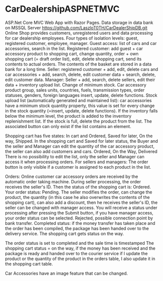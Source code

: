 # CarDealershipASPNETMVC
ASP.Net Core MVC Web App with Razor Pages.
Data storage in data bank on MSSQL Server https://github.com/LaszloT0TH/CarDealerShipDB.git 
Online Shop provides customers, unregistered users and data processing for car dealership employees. Four types of isolation levels: guest, registered customer, employee, manager.
Guest access: list of cars and car accessories, search in the list.
Registered customer: add guest + car accessory product to shopping cart, change quantity, order + own shopping cart (= draft order list), edit, delete shopping cart, send its contents to actual orders. The contents of the basket are stored in a data bank for a long time.
Seller: registered customer + add, edit, delete cars and car accessories + add, search, delete, edit customer data + search, delete, edit customer data.
Manager: Seller + add, search, delete sellers, edit their data + inventory upload list. Change of minimum stock. Car accessory product group, sales units, countries, fuels, transmission types, order statuses, genders, foreign languages insert, update, delete functions.
Stock upload list (automatically generated and maintained list): car accessories have a minimum stock quantity property, this value is set for every change in the stock quantity (=insert, update, delete functions). If the inventory falls below the minimum level, the product is added to the inventory replenishment list. If the stock is full, delete the product from the list. The associated button can only exist if the list contains an element.

Shopping cart has five states: In cart and Ordered, Saved for later, On the way, Shipped.
In the shopping cart and Saved for later status, the Buyer and the seller and Manager can edit the quantity of the car accessory product, the seller can also add customers and cars.
Ordered, On the Way, Delivered There is no possibility to edit the list, only the seller and Manager can access it when processing orders.
For sellers and managers: The order button is only visible if a customer is assigned to each product in the list.

Orders: Online customer car accessory orders are received by the automatic order taking machine. During seller processing, the order receives the seller's ID. Then the status of the shopping cart is: Ordered.
Your order status:
Pending. The seller modifies the order, can change the product, the quantity (in this case he also overwrites the contents of the shopping cart), can also add a discount, then he receives the seller's ID, the seller can be changed with manager access.
You will receive a status under processing after pressing the Submit button, if you have manager access, your order status can be selected.
Rejected, possible connection point by bank transfer.
Completed status: if the money transfer has taken place and the order has been compiled, the package has been handed over to the delivery service. The shopping cart gets status on the way.

The order status is set to completed and the sale time is timestamped
The shopping cart status = on the way, if the money has been received and the package is ready and handed over to the courier service
if I update the product or the quantity of the product in the orders table, I also update it in the shopping cart table.

Car Accessories have an image feature that can be changed.
